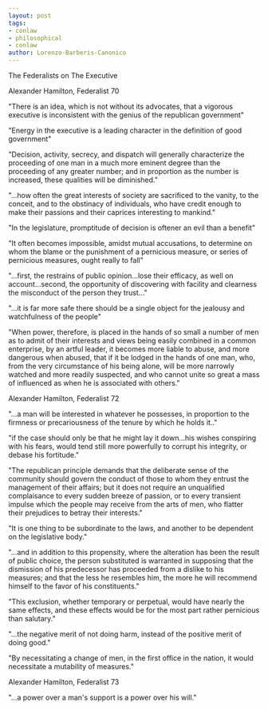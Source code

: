 ```yaml
---
layout: post
tags: 
- conlaw 
- philosophical 
- conlaw
author: Lorenzo-Barberis-Canonico
---
```

The Federalists on The Executive

Alexander Hamilton, Federalist 70

"There is an idea, which is not without its advocates, that a vigorous executive is inconsistent with the genius of the republican government"

"Energy in the executive is a leading character in the definition of good government"

"Decision, activity, secrecy, and dispatch will generally characterize the proceeding of one man in a much more eminent degree than the proceeding of any greater number; and in proportion as the number is increased, these qualities will be diminished."

"…how often the great interests of society are sacrificed to the vanity, to the conceit, and to the obstinacy of individuals, who have credit enough to make their passions and their caprices interesting to mankind."

"In the legislature, promptitude of decision is oftener an evil than a benefit"

"It often becomes impossible, amidst mutual accusations, to determine on whom the blame or the punishment of a pernicious measure, or series of pernicious measures, ought really to fall"

"…first, the restrains of public opinion…lose their efficacy, as well on account…second, the opportunity of discovering with facility and clearness the misconduct of the person they trust…"

"…it is far more safe there should be a single object for the jealousy and watchfulness of the people"

"When power, therefore, is placed in the hands of so small a number of men as to admit of their interests and views being easily combined in a common enterprise, by an artful leader, it becomes more liable to abuse, and more dangerous when abused, that if it be lodged in the hands of one man, who, from the very circumstance of his being alone, will be more narrowly watched and more readily suspected, and who cannot unite so great a mass of influenced as when he is associated with others."

Alexander Hamilton, Federalist 72

"…a man will be interested in whatever he possesses, in proportion to the firmness or precariousness of the tenure by which he holds it.."

"if the case should only be that he might lay it down…his wishes conspiring with his fears, would tend still more powerfully to corrupt his integrity, or debase his fortitude."

"The republican principle demands that the deliberate sense of the community should govern the conduct of those to whom they entrust the management of their affairs; but it does not require an unqualified complaisance to every sudden breeze of passion, or to every transient impulse which the people may receive from the arts of men, who flatter their prejudices to betray their interests."

"It is one thing to be subordinate to the laws, and another to be dependent on the legislative body."

"…and in addition to this propensity, where the alteration has been the result of public choice, the person substituted is warranted in supposing that the dismission of his predecessor has proceeded from a dislike to his measures; and that the less he resembles him, the more he will recommend himself to the favor of his constituents."

"This exclusion, whether temporary or perpetual, would have nearly the same effects, and these effects would be for the most part rather pernicious than salutary."

"…the negative merit of not doing harm, instead of the positive merit of doing good."

"By necessitating a change of men, in the first office in the nation, it would necessitate a mutability of measures."

Alexander Hamilton, Federalist 73

"…a power over a man's support is a power over his will."
